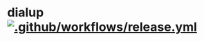 # dialup [![.github/workflows/release.yml](https://github.com/frjufvjn/dialup/actions/workflows/release.yml/badge.svg)](https://github.com/frjufvjn/dialup/actions/workflows/release.yml)
